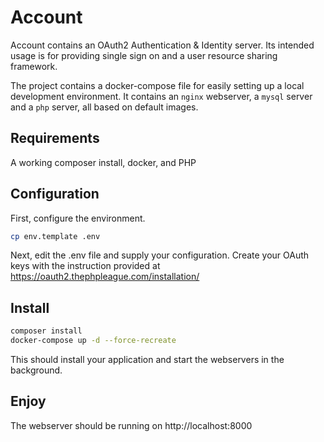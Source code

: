# Account

Account contains an OAuth2 Authentication & Identity server. Its intended usage is for providing single sign on and a user resource sharing framework.

The project contains a docker-compose file for easily setting up a local development environment. It contains an `nginx` webserver, a `mysql` server and a `php` server, all based on default images.

## Requirements

A working composer install, docker, and PHP

## Configuration

First, configure the environment.

```bash
cp env.template .env
```

Next, edit the .env file and supply your configuration. Create your OAuth keys with the instruction provided at https://oauth2.thephpleague.com/installation/

## Install

```bash
composer install
docker-compose up -d --force-recreate
```

This should install your application and start the webservers in the background.

## Enjoy

The webserver should be running on http://localhost:8000
